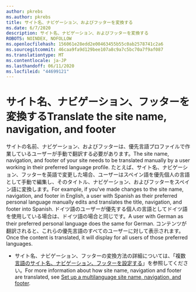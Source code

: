 ```yaml
---
author: pkrebs
ms.author: pkrebs
title: サイト名、ナビゲーション、およびフッターを変換する
ms.date: 6/7/2020
description: サイト名、ナビゲーション、およびフッターを変換する
ROBOTS: NOINDEX, NOFOLLOW
ms.openlocfilehash: 156061e28edd2e00463455b55c0ab2578741c2a6
ms.sourcegitcommit: 46caa9fa9d129bee107a8c9a7c5bc70a7f9af087
ms.translationtype: MT
ms.contentlocale: ja-JP
ms.lasthandoff: 06/11/2020
ms.locfileid: "44699121"
---
```

# <a name="translate-the-site-name-navigation-and-footer"></a><span data-ttu-id="c31d8-103">サイト名、ナビゲーション、フッターを変換する</span><span class="sxs-lookup"><span data-stu-id="c31d8-103">Translate the site name, navigation, and footer</span></span>
<span data-ttu-id="c31d8-104">サイトの名前、ナビゲーション、およびフッターは、優先言語プロファイルで作業しているユーザーが手動で翻訳する必要があります。</span><span class="sxs-lookup"><span data-stu-id="c31d8-104">The site name, navigation, and footer of your site needs to be translated manually by a user working in their preferred language profile.</span></span> <span data-ttu-id="c31d8-105">たとえば、サイト名、ナビゲーション、フッターを英語で変更した場合、ユーザーはスペイン語を優先個人の言語として手動で編集し、そのタイトル、ナビゲーション、およびフッターをスペイン語に変換します。</span><span class="sxs-lookup"><span data-stu-id="c31d8-105">For example, if you’ve made changes to the site name, navigation, and footer in English, a user with Spanish as their preferred personal language manually edits and translates the title, navigation, and footer into Spanish.</span></span> <span data-ttu-id="c31d8-106">ドイツ語のユーザーが優先する個人の言語としてドイツ語を使用している場合は、ドイツ語の場合と同じです。</span><span class="sxs-lookup"><span data-stu-id="c31d8-106">A user with German as their preferred personal language does the same for German.</span></span> <span data-ttu-id="c31d8-107">コンテンツが翻訳されると、これらの優先言語のすべてのユーザーに対して表示されます。</span><span class="sxs-lookup"><span data-stu-id="c31d8-107">Once the content is translated, it will display for all users of those preferred languages.</span></span> 

- <span data-ttu-id="c31d8-108">サイト名、ナビゲーション、フッターの変換方法の詳細については、「複数[言語のサイト名、ナビゲーション、フッターを設定する](https://support.office.com/en-us/article/create-multilingual-communication-sites-pages-and-news-2bb7d610-5453-41c6-a0e8-6f40b3ed750c#bkmk_muitranslations)」を参照してください。</span><span class="sxs-lookup"><span data-stu-id="c31d8-108">For more information about how site name, navigation and footer are translated, see [Set up a multilanguage site name, navigation, and footer](https://support.office.com/en-us/article/create-multilingual-communication-sites-pages-and-news-2bb7d610-5453-41c6-a0e8-6f40b3ed750c#bkmk_muitranslations).</span></span>
